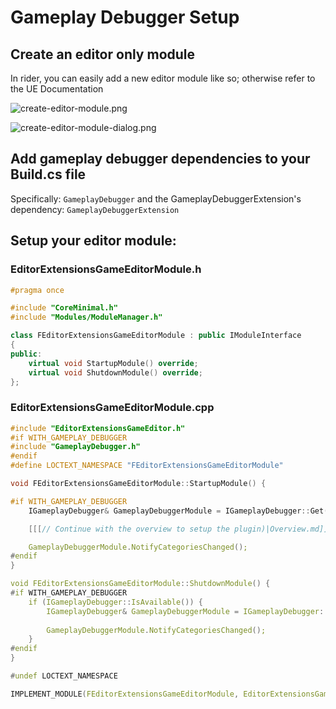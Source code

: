 # Gameplay Debugger Setup

## Create an editor only module
In rider, you can easily add a new editor module like so; otherwise refer to the UE Documentation

<p><img src="create-editor-module.png" alt="create-editor-module.png" /></p>
<p><img src="create-editor-module-dialog.png" alt="create-editor-module-dialog.png" /></p>

## Add gameplay debugger dependencies to your Build.cs file

Specifically:
``GameplayDebugger``
and the GameplayDebuggerExtension's dependency: ``GameplayDebuggerExtension``

<compare>
    <code-block lang="c#" src="BuildCS.cs"/>
    <code-block lang="c#" src="BuildCS.cs" include-lines="21,22"/>
</compare>

## Setup your editor module:

### EditorExtensionsGameEditorModule.h
```C++
#pragma once

#include "CoreMinimal.h"
#include "Modules/ModuleManager.h"

class FEditorExtensionsGameEditorModule : public IModuleInterface
{
public:
    virtual void StartupModule() override;
    virtual void ShutdownModule() override;
};
```

### EditorExtensionsGameEditorModule.cpp
```C++
#include "EditorExtensionsGameEditor.h"
#if WITH_GAMEPLAY_DEBUGGER
#include "GameplayDebugger.h"
#endif
#define LOCTEXT_NAMESPACE "FEditorExtensionsGameEditorModule"

void FEditorExtensionsGameEditorModule::StartupModule() {

#if WITH_GAMEPLAY_DEBUGGER
	IGameplayDebugger& GameplayDebuggerModule = IGameplayDebugger::Get();

    [[[// Continue with the overview to setup the plugin)|Overview.md]]]

	GameplayDebuggerModule.NotifyCategoriesChanged();
#endif
}

void FEditorExtensionsGameEditorModule::ShutdownModule() {
#if WITH_GAMEPLAY_DEBUGGER
	if (IGameplayDebugger::IsAvailable()) {
		IGameplayDebugger& GameplayDebuggerModule = IGameplayDebugger::Get();
		
		GameplayDebuggerModule.NotifyCategoriesChanged();
	}
#endif
}

#undef LOCTEXT_NAMESPACE

IMPLEMENT_MODULE(FEditorExtensionsGameEditorModule, EditorExtensionsGameEditor)

```

